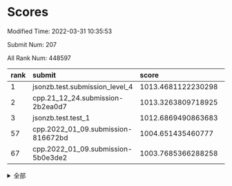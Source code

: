 # Scores

Modified Time: 2022-03-31 10:35:53

Submit Num: 207

All Rank Num: 448597

| rank |               submit               |       score        |       sigma        | pk_num |
| :--- | :--------------------------------- | :----------------- | :----------------- | :----- |
| 1    | jsonzb.test.submission_level_4     | 1013.4681122230298 | 0.8293854349036583 | 8668   |
| 2    | cpp.21_12_24.submission-2b2ea0d7   | 1013.3263809718925 | 0.7894116190599103 | 8669   |
| 3    | jsonzb.test.test_1                 | 1012.6869490863683 | 0.801038293944833  | 8670   |
| 57   | cpp.2022_01_09.submission-816672bd | 1004.651435460777  | 0.7152795310614878 | 8666   |
| 67   | cpp.2022_01_09.submission-5b0e3de2 | 1003.7685366288258 | 0.7201429971277746 | 8669   |


<details>
<summary>全部</summary>

| rank |                 submit                 |       score        |       sigma        | pk_num |
| :--- | :------------------------------------- | :----------------- | :----------------- | :----- |
| 1    | jsonzb.test.submission_level_4         | 1013.4681122230298 | 0.8293854349036583 | 8668   |
| 2    | cpp.21_12_24.submission-2b2ea0d7       | 1013.3263809718925 | 0.7894116190599103 | 8669   |
| 3    | jsonzb.test.test_1                     | 1012.6869490863683 | 0.801038293944833  | 8670   |
| 4    | gobigger.level_3.submission_level_3_21 | 1011.8541195787699 | 0.7829737758137892 | 8664   |
| 5    | gobigger.level_3.submission_level_3_12 | 1011.8213933308027 | 0.7648359179819537 | 8667   |
| 6    | gobigger.level_3.submission_level_3_30 | 1011.2948692113855 | 0.7442684914332026 | 8663   |
| 7    | gobigger.level_3.submission_level_3_39 | 1011.1265018332556 | 0.7714271988570839 | 8670   |
| 8    | gobigger.level_3.submission_level_3_26 | 1011.0757138307656 | 0.7712517907761085 | 8672   |
| 9    | gobigger.level_3.submission_level_3_40 | 1011.0001687769718 | 0.7565952939115709 | 8675   |
| 10   | gobigger.level_3.submission_level_3_31 | 1010.9930564476205 | 0.7651491788513257 | 8668   |
| 11   | gobigger.level_3.submission_level_3_0  | 1010.955315944981  | 0.7487461418233978 | 8670   |
| 12   | gobigger.level_3.submission_level_3_4  | 1010.8565825912526 | 0.758106666452689  | 8665   |
| 13   | gobigger.level_3.submission_level_3_29 | 1010.8373169579179 | 0.7668950461202458 | 8670   |
| 14   | gobigger.level_3.submission_level_3_9  | 1010.6533207605831 | 0.78224118009734   | 8670   |
| 15   | gobigger.level_3.submission_level_3_49 | 1010.5741410328776 | 0.7737076480574518 | 8667   |
| 16   | gobigger.level_3.submission_level_3_15 | 1010.5636385000499 | 0.7700552019747567 | 8669   |
| 17   | gobigger.level_3.submission_level_3_36 | 1010.4449486778163 | 0.7663023869881224 | 8668   |
| 18   | gobigger.level_3.submission_level_3_37 | 1010.3938739399827 | 0.7586375856114944 | 8665   |
| 19   | gobigger.level_3.submission_level_3_43 | 1010.3156546946524 | 0.7659608855274731 | 8670   |
| 20   | gobigger.level_3.submission_level_3_17 | 1010.1957600956108 | 0.7556120782456999 | 8664   |
| 21   | gobigger.level_3.submission_level_3_32 | 1010.1592883355468 | 0.7700083731306668 | 8674   |
| 22   | gobigger.level_3.submission_level_3_3  | 1010.1025652620324 | 0.7555140840890638 | 8674   |
| 23   | gobigger.level_3.submission_level_3_46 | 1010.08337717536   | 0.7723347689249751 | 8670   |
| 24   | gobigger.level_3.submission_level_3_47 | 1010.0702458978845 | 0.7667109481065192 | 8675   |
| 25   | gobigger.level_3.submission_level_3_33 | 1010.0671379337653 | 0.7588492699548979 | 8664   |
| 26   | gobigger.level_3.submission_level_3_22 | 1009.9402880690993 | 0.7629173839114877 | 8671   |
| 27   | gobigger.level_3.submission_level_3_41 | 1009.8529157921138 | 0.7474615160858353 | 8663   |
| 28   | gobigger.level_3.submission_level_3_24 | 1009.7849056633078 | 0.7341774070922981 | 8666   |
| 29   | gobigger.level_3.submission_level_3_20 | 1009.7683647875881 | 0.7451911836499984 | 8673   |
| 30   | gobigger.level_3.submission_level_3_2  | 1009.7600760361933 | 0.7409233183904893 | 8661   |
| 31   | gobigger.level_3.submission_level_3_19 | 1009.7432391902564 | 0.7602480846227377 | 8669   |
| 32   | gobigger.level_3.submission_level_3_16 | 1009.7290439762625 | 0.7441127745427908 | 8665   |
| 33   | gobigger.level_3.submission_level_3_5  | 1009.7240116100353 | 0.7614225886653241 | 8668   |
| 34   | gobigger.level_3.submission_level_3_23 | 1009.7094997656342 | 0.7438700735582431 | 8670   |
| 35   | gobigger.level_3.submission_level_3_48 | 1009.7019998683531 | 0.7554659231899429 | 8668   |
| 36   | gobigger.level_3.submission_level_3_11 | 1009.6752554984661 | 0.7683670144689836 | 8666   |
| 37   | gobigger.level_3.submission_level_3_18 | 1009.6693805538542 | 0.7416811909455482 | 8671   |
| 38   | gobigger.level_3.submission_level_3_25 | 1009.4716690891927 | 0.7591899667037515 | 8669   |
| 39   | gobigger.level_3.submission_level_3_38 | 1009.4525269953926 | 0.7678590873806218 | 8668   |
| 40   | gobigger.level_3.submission_level_3_1  | 1009.4225352045746 | 0.7556261017355131 | 8664   |
| 41   | gobigger.level_3.submission_level_3_27 | 1009.3167438481507 | 0.7432416109320511 | 8668   |
| 42   | gobigger.level_3.submission_level_3_44 | 1009.2864667674421 | 0.7385826024784985 | 8665   |
| 43   | gobigger.level_3.submission_level_3_45 | 1009.2053742805091 | 0.7683729937504946 | 8670   |
| 44   | gobigger.level_3.submission_level_3_10 | 1009.1799198360941 | 0.7507701952638733 | 8662   |
| 45   | gobigger.level_3.submission_level_3_6  | 1009.1332927068324 | 0.7506383859287605 | 8669   |
| 46   | gobigger.level_3.submission_level_3_42 | 1009.1066449335268 | 0.7521565585994179 | 8670   |
| 47   | gobigger.level_3.submission_level_3_14 | 1009.0279618178903 | 0.7549629906649078 | 8669   |
| 48   | gobigger.level_3.submission_level_3_7  | 1008.9972402591485 | 0.7505745472241268 | 8664   |
| 49   | gobigger.level_3.submission_level_3_35 | 1008.9637985631424 | 0.7498215430868943 | 8672   |
| 50   | gobigger.level_3.submission_level_3_13 | 1008.9313918868368 | 0.7402519020500297 | 8667   |
| 51   | gobigger.level_3.submission_level_3_34 | 1008.9036923374214 | 0.7391233863302796 | 8666   |
| 52   | gobigger.level_3.submission_level_3_28 | 1008.79328594791   | 0.760506185670122  | 8670   |
| 53   | gobigger.level_3.submission_level_3_8  | 1008.6762509711447 | 0.7465944425297031 | 8662   |
| 54   | gobigger.level_1.submission_level_1_0  | 1005.6947352080408 | 0.7096581711316469 | 8669   |
| 55   | gobigger.level_1.submission_level_1_31 | 1005.1646060048156 | 0.7241763746006906 | 8671   |
| 56   | gobigger.level_1.submission_level_1_39 | 1004.797692924093  | 0.7294583320167457 | 8669   |
| 57   | cpp.2022_01_09.submission-816672bd     | 1004.651435460777  | 0.7152795310614878 | 8666   |
| 58   | gobigger.level_1.submission_level_1_42 | 1004.5477873211989 | 0.7178189722482632 | 8668   |
| 59   | gobigger.level_1.submission_level_1_7  | 1004.4438566519129 | 0.7101784602448196 | 8667   |
| 60   | gobigger.level_1.submission_level_1_47 | 1004.2932734067434 | 0.7221617223804175 | 8669   |
| 61   | gobigger.level_1.submission_level_1_10 | 1004.2831031452082 | 0.7228117699841958 | 8665   |
| 62   | gobigger.level_1.submission_level_1_35 | 1004.1067571047855 | 0.7093934114967219 | 8671   |
| 63   | gobigger.level_1.submission_level_1_19 | 1003.9709645689002 | 0.7215210090816438 | 8670   |
| 64   | gobigger.level_1.submission_level_1_24 | 1003.9477488086685 | 0.7257189916490263 | 8669   |
| 65   | gobigger.level_1.submission_level_1_48 | 1003.8272093785278 | 0.70340636452407   | 8669   |
| 66   | gobigger.level_1.submission_level_1_5  | 1003.7987661625954 | 0.7174102596084513 | 8673   |
| 67   | cpp.2022_01_09.submission-5b0e3de2     | 1003.7685366288258 | 0.7201429971277746 | 8669   |
| 68   | gobigger.level_1.submission_level_1_36 | 1003.766172299625  | 0.7218179412553184 | 8670   |
| 69   | gobigger.level_1.submission_level_1_40 | 1003.7575586856453 | 0.7089967444602561 | 8672   |
| 70   | gobigger.level_1.submission_level_1_33 | 1003.6644763305369 | 0.7158990780739192 | 8667   |
| 71   | gobigger.level_1.submission_level_1_26 | 1003.633748985488  | 0.718727677110407  | 8673   |
| 72   | gobigger.level_1.submission_level_1_21 | 1003.6313262790902 | 0.7199817209823531 | 8670   |
| 73   | gobigger.level_1.submission_level_1_38 | 1003.5939243304558 | 0.7193983235727808 | 8669   |
| 74   | gobigger.level_1.submission_level_1_20 | 1003.5913542310379 | 0.7118286607061641 | 8669   |
| 75   | gobigger.level_1.submission_level_1_30 | 1003.5812619259996 | 0.7170020966483037 | 8666   |
| 76   | gobigger.level_1.submission_level_1_11 | 1003.5040108645441 | 0.7208479148257256 | 8661   |
| 77   | gobigger.level_1.submission_level_1_9  | 1003.4398165102407 | 0.7209347370803835 | 8672   |
| 78   | gobigger.level_1.submission_level_1_44 | 1003.4063712507548 | 0.7201432765692865 | 8663   |
| 79   | gobigger.level_1.submission_level_1_14 | 1003.3900172237313 | 0.7130202727244978 | 8672   |
| 80   | gobigger.level_1.submission_level_1_1  | 1003.3107425206134 | 0.7174071497846646 | 8670   |
| 81   | gobigger.level_1.submission_level_1_16 | 1003.2814286554551 | 0.7006518641602062 | 8671   |
| 82   | gobigger.level_1.submission_level_1_23 | 1003.2624183292978 | 0.7290522103877886 | 8670   |
| 83   | gobigger.level_1.submission_level_1_27 | 1003.2541841954842 | 0.7174402261079175 | 8668   |
| 84   | gobigger.level_1.submission_level_1_6  | 1003.2165606048497 | 0.7067926459594039 | 8672   |
| 85   | gobigger.level_1.submission_level_1_43 | 1003.1842409700675 | 0.7092640192768407 | 8673   |
| 86   | gobigger.level_1.submission_level_1_15 | 1003.1766227271294 | 0.715752192080735  | 8663   |
| 87   | gobigger.level_1.submission_level_1_3  | 1003.1746008535304 | 0.7085363283906211 | 8668   |
| 88   | gobigger.level_1.submission_level_1_4  | 1003.1459963268014 | 0.7119995817378489 | 8670   |
| 89   | gobigger.level_1.submission_level_1_32 | 1003.0982756140442 | 0.7141315538009041 | 8666   |
| 90   | gobigger.level_1.submission_level_1_17 | 1003.0891942959137 | 0.7258533473632228 | 8673   |
| 91   | gobigger.level_1.submission_level_1_12 | 1003.0868336513695 | 0.71247280511016   | 8669   |
| 92   | gobigger.level_1.submission_level_1_41 | 1003.0441843602393 | 0.7208721547025837 | 8670   |
| 93   | gobigger.level_1.submission_level_1_22 | 1002.996192471833  | 0.7205841200602178 | 8670   |
| 94   | gobigger.level_1.submission_level_1_18 | 1002.8939857972318 | 0.7045364541631262 | 8669   |
| 95   | gobigger.level_1.submission_level_1_49 | 1002.8288640853632 | 0.7108583306709878 | 8666   |
| 96   | gobigger.level_1.submission_level_1_13 | 1002.811539306042  | 0.7122876583826074 | 8672   |
| 97   | gobigger.level_1.submission_level_1_8  | 1002.785794504738  | 0.7105056846763921 | 8666   |
| 98   | gobigger.level_1.submission_level_1_29 | 1002.7756419080592 | 0.7079553470664106 | 8669   |
| 99   | gobigger.level_1.submission_level_1_46 | 1002.7018599697183 | 0.7192285521875285 | 8669   |
| 100  | gobigger.level_1.submission_level_1_28 | 1002.343597384761  | 0.7196121833574376 | 8670   |
| 101  | gobigger.level_1.submission_level_1_25 | 1002.2610134808725 | 0.7053568912017358 | 8671   |
| 102  | gobigger.level_1.submission_level_1_45 | 1001.925196721328  | 0.7028484819899844 | 8674   |
| 103  | gobigger.level_1.submission_level_1_2  | 1001.8503754875507 | 0.7110803891537157 | 8674   |
| 104  | gobigger.level_1.submission_level_1_37 | 1001.679317610534  | 0.7111489583874862 | 8673   |
| 105  | gobigger.level_1.submission_level_1_34 | 1001.6607630513637 | 0.7151365858404504 | 8671   |
| 106  | gobigger.random.submission_random_12   | 997.430116788296   | 0.7017022119874315 | 8665   |
| 107  | gobigger.random.submission_random_22   | 997.1309307779117  | 0.7102602623330544 | 8668   |
| 108  | gobigger.random.submission_random_43   | 997.0989585411924  | 0.7171522484812908 | 8665   |
| 109  | gobigger.random.submission_random_2    | 996.8784624758446  | 0.7203945897637666 | 8665   |
| 110  | gobigger.random.submission_random_25   | 996.8676385461838  | 0.7134588946392094 | 8665   |
| 111  | gobigger.random.submission_random_18   | 996.8296574841595  | 0.71113582562637   | 8668   |
| 112  | gobigger.random.submission_random_7    | 996.8285549491859  | 0.7002338481241389 | 8665   |
| 113  | gobigger.random.submission_random_1    | 996.814067172428   | 0.71805692912819   | 8665   |
| 114  | gobigger.random.submission_random_3    | 996.7969897699721  | 0.7092098147049913 | 8670   |
| 115  | gobigger.random.submission_random_47   | 996.7540351430924  | 0.7132765604903455 | 8671   |
| 116  | gobigger.random.submission_random_38   | 996.7051187531763  | 0.7044796400308337 | 8671   |
| 117  | gobigger.random.submission_random_9    | 996.5946542640039  | 0.7111278234029695 | 8677   |
| 118  | gobigger.random.submission_random_34   | 996.5461332845962  | 0.7052417499440339 | 8669   |
| 119  | gobigger.random.submission_random_39   | 996.5446950414062  | 0.7086404302270661 | 8662   |
| 120  | gobigger.random.submission_random_4    | 996.5359153209564  | 0.6950536360582706 | 8669   |
| 121  | gobigger.random.submission_random_41   | 996.4798683754893  | 0.7140480937036754 | 8670   |
| 122  | gobigger.random.submission_random_15   | 996.4616373593097  | 0.6937055229659964 | 8670   |
| 123  | gobigger.random.submission_random_13   | 996.4147067826882  | 0.7020323250641624 | 8669   |
| 124  | gobigger.random.submission_random_21   | 996.2751157129959  | 0.7061805067750967 | 8665   |
| 125  | gobigger.random.submission_random_48   | 996.2124450188412  | 0.7109112408109577 | 8668   |
| 126  | gobigger.random.submission_random_28   | 996.1161666087196  | 0.7073781898791437 | 8667   |
| 127  | gobigger.random.submission_random_35   | 996.1156102963648  | 0.7062072137620466 | 8671   |
| 128  | gobigger.random.submission_random_42   | 996.1114382252417  | 0.7111319071569963 | 8671   |
| 129  | gobigger.random.submission_random_19   | 996.0887549898403  | 0.7180828704113421 | 8670   |
| 130  | gobigger.random.submission_random_0    | 996.0672245868876  | 0.6939964273754026 | 8670   |
| 131  | gobigger.random.submission_random_36   | 995.9696310047559  | 0.7151562007034465 | 8667   |
| 132  | gobigger.random.submission_random_30   | 995.9658538384899  | 0.7278644483565332 | 8668   |
| 133  | gobigger.random.submission_random_20   | 995.9212117467728  | 0.7092438357709417 | 8671   |
| 134  | gobigger.random.submission_random_27   | 995.9119882137836  | 0.7040117616071727 | 8673   |
| 135  | gobigger.random.submission_random_6    | 995.8834295372961  | 0.737228329645084  | 8668   |
| 136  | gobigger.random.submission_random_31   | 995.8625900074342  | 0.7259529144431546 | 8672   |
| 137  | gobigger.random.submission_random_37   | 995.8108281418935  | 0.7208582679125142 | 8668   |
| 138  | gobigger.random.submission_random_23   | 995.8040043699903  | 0.7004579405545087 | 8671   |
| 139  | gobigger.random.submission_random_29   | 995.7958428296638  | 0.7110981028354852 | 8668   |
| 140  | gobigger.random.submission_random_5    | 995.7884122919475  | 0.723575244735853  | 8667   |
| 141  | gobigger.random.submission_random_8    | 995.7700183442843  | 0.7076903589104399 | 8667   |
| 142  | gobigger.random.submission_random_32   | 995.6960134087669  | 0.7089451944770017 | 8665   |
| 143  | gobigger.random.submission_random_24   | 995.6741518254165  | 0.7153702286996777 | 8666   |
| 144  | gobigger.random.submission_random_44   | 995.5861782040425  | 0.7093096097379432 | 8666   |
| 145  | gobigger.random.submission_random_40   | 995.5413314361618  | 0.7191255288402559 | 8666   |
| 146  | gobigger.random.submission_random_45   | 995.540112319361   | 0.7133387638213334 | 8666   |
| 147  | gobigger.random.submission_random_16   | 995.3861104039303  | 0.7096772463536507 | 8673   |
| 148  | gobigger.random.submission_random_14   | 995.3608588922243  | 0.7291958640889329 | 8666   |
| 149  | gobigger.random.submission_random_46   | 995.2956792540704  | 0.7256201709898282 | 8663   |
| 150  | gobigger.random.submission_random_10   | 995.1497816792875  | 0.7178670414483826 | 8670   |
| 151  | gobigger.random.submission_random_49   | 995.1373871642793  | 0.6997016520880888 | 8670   |
| 152  | gobigger.random.submission_random_11   | 994.7125630044444  | 0.7106318230682627 | 8668   |
| 153  | gobigger.random.submission_random_26   | 994.6207517630152  | 0.7302092933091981 | 8666   |
| 154  | gobigger.random.submission_random_17   | 994.4140235747044  | 0.722005089183835  | 8666   |
| 155  | gobigger.random.submission_random_33   | 994.400466889923   | 0.7210975338770577 | 8674   |
| 156  | gobigger.level_2.submission_level_2_22 | 994.2309717513348  | 0.7372597639915283 | 8667   |
| 157  | gobigger.level_2.submission_level_2_11 | 993.8835187308739  | 0.7367111155271031 | 8666   |
| 158  | gobigger.level_2.submission_level_2_4  | 993.3538122355617  | 0.7397535076244033 | 8665   |
| 159  | gobigger.level_2.submission_level_2_21 | 993.2861830588461  | 0.742439224448246  | 8668   |
| 160  | gobigger.level_2.submission_level_2_47 | 993.2841636480133  | 0.7429945626617902 | 8672   |
| 161  | gobigger.level_2.submission_level_2_20 | 993.2412136536411  | 0.7363589146198855 | 8669   |
| 162  | gobigger.level_2.submission_level_2_18 | 993.2249235839171  | 0.7458910853067537 | 8662   |
| 163  | gobigger.level_2.submission_level_2_30 | 993.2048842115834  | 0.7462125560141428 | 8673   |
| 164  | gobigger.level_2.submission_level_2_33 | 993.1745222594444  | 0.7259597819234074 | 8668   |
| 165  | gobigger.level_2.submission_level_2_24 | 993.1725062898433  | 0.7373215872016335 | 8670   |
| 166  | gobigger.level_2.submission_level_2_17 | 993.1428122118795  | 0.7368269795122776 | 8673   |
| 167  | gobigger.level_2.submission_level_2_28 | 992.912601115946   | 0.732422464183481  | 8668   |
| 168  | gobigger.level_2.submission_level_2_19 | 992.7203966046328  | 0.7504057875249873 | 8666   |
| 169  | gobigger.level_2.submission_level_2_44 | 992.611668024875   | 0.732184804677086  | 8666   |
| 170  | gobigger.level_2.submission_level_2_14 | 992.5866860983738  | 0.7541025522706343 | 8669   |
| 171  | gobigger.level_2.submission_level_2_49 | 992.5709458472966  | 0.739048010641601  | 8667   |
| 172  | gobigger.level_2.submission_level_2_6  | 992.556453772742   | 0.7320952002074441 | 8671   |
| 173  | gobigger.level_2.submission_level_2_42 | 992.5091138265743  | 0.7481550984591008 | 8667   |
| 174  | gobigger.level_2.submission_level_2_16 | 992.3479284179001  | 0.7456121809821892 | 8663   |
| 175  | gobigger.level_2.submission_level_2_36 | 992.3323163307376  | 0.7588678777788083 | 8671   |
| 176  | gobigger.level_2.submission_level_2_8  | 992.2612634662709  | 0.7491125735718245 | 8673   |
| 177  | gobigger.level_2.submission_level_2_34 | 992.1930994635154  | 0.7409005598532473 | 8666   |
| 178  | gobigger.level_2.submission_level_2_15 | 992.143254484017   | 0.7387946153983729 | 8666   |
| 179  | gobigger.level_2.submission_level_2_1  | 992.0832508117034  | 0.7278872477770935 | 8668   |
| 180  | gobigger.level_2.submission_level_2_12 | 992.0744888729591  | 0.7481880932526077 | 8667   |
| 181  | gobigger.level_2.submission_level_2_45 | 992.0282189704515  | 0.759143558318593  | 8666   |
| 182  | gobigger.level_2.submission_level_2_31 | 992.0195119532304  | 0.7520384608068865 | 8667   |
| 183  | gobigger.level_2.submission_level_2_5  | 991.981433285966   | 0.7590175186895565 | 8672   |
| 184  | gobigger.level_2.submission_level_2_48 | 991.9570849423137  | 0.745118616846749  | 8670   |
| 185  | gobigger.level_2.submission_level_2_39 | 991.9216932354398  | 0.7411552178332679 | 8672   |
| 186  | gobigger.level_2.submission_level_2_3  | 991.7855941165145  | 0.7274282753508139 | 8673   |
| 187  | gobigger.level_2.submission_level_2_9  | 991.7502449164085  | 0.7496944140294188 | 8672   |
| 188  | gobigger.level_2.submission_level_2_13 | 991.7422908294328  | 0.7391875109868017 | 8667   |
| 189  | gobigger.level_2.submission_level_2_32 | 991.5202458871164  | 0.7512923149257463 | 8667   |
| 190  | gobigger.level_2.submission_level_2_25 | 991.4844477164644  | 0.7706177842362927 | 8666   |
| 191  | gobigger.level_2.submission_level_2_27 | 991.4735700115272  | 0.7638679305665844 | 8669   |
| 192  | gobigger.level_2.submission_level_2_46 | 991.4289156349572  | 0.7262006427949557 | 8673   |
| 193  | gobigger.level_2.submission_level_2_23 | 991.3712663077785  | 0.765292344477427  | 8672   |
| 194  | gobigger.level_2.submission_level_2_26 | 991.3389895940513  | 0.7547398567835504 | 8670   |
| 195  | gobigger.level_2.submission_level_2_29 | 991.3187210660813  | 0.7742740778669209 | 8668   |
| 196  | gobigger.level_2.submission_level_2_7  | 991.2842239534049  | 0.7510108590506651 | 8673   |
| 197  | gobigger.level_2.submission_level_2_0  | 990.9696336471362  | 0.7434310016716665 | 8670   |
| 198  | gobigger.level_2.submission_level_2_43 | 990.8518104378467  | 0.7648596474246774 | 8663   |
| 199  | gobigger.level_2.submission_level_2_40 | 990.7687239869384  | 0.7537633307423935 | 8671   |
| 200  | gobigger.level_2.submission_level_2_38 | 990.7477759349468  | 0.7703192133482524 | 8667   |
| 201  | gobigger.level_2.submission_level_2_10 | 990.504700208028   | 0.7604479720664217 | 8668   |
| 202  | gobigger.level_2.submission_level_2_37 | 990.3987757953636  | 0.7597607047603421 | 8669   |
| 203  | gobigger.level_2.submission_level_2_41 | 990.3153220946368  | 0.771785951383266  | 8667   |
| 204  | gobigger.level_2.submission_level_2_2  | 990.169957409089   | 0.7467716670787431 | 8663   |
| 205  | gobigger.level_2.submission_level_2_35 | 990.0893813118862  | 0.7702509768792772 | 8668   |
| 206  | gobigger.none.submission_none_0        | 978.3877533919475  | 1.2533248046292382 | 8672   |
| 207  | gobigger.none.submission_none_1        | 975.8901620682367  | 1.4976581115361587 | 8671   |

</details>